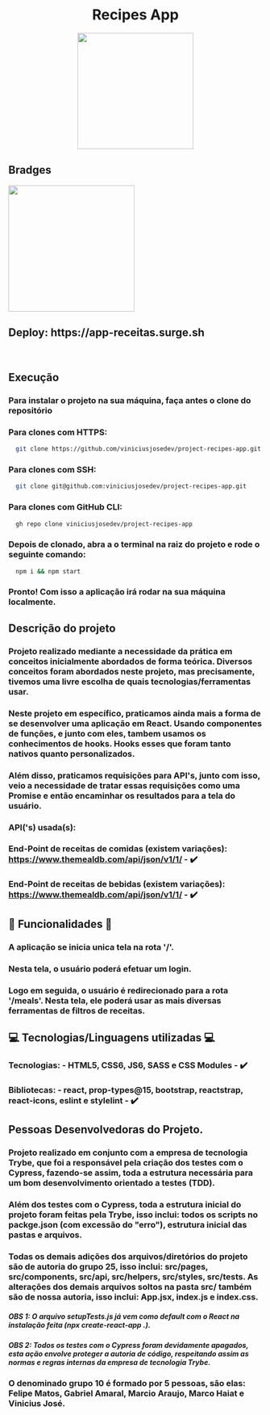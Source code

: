 <h1 align='center' id='Título-e-Imagem-de-capa'>Recipes App</h1>

<p align='center'>
<img src='./public/favicon.svg' width="230" heigth="259"/>
</p>


## Bradges

<p align='left'>
<img src='https://img.shields.io/badge/STATUS-FINALIZADO-Green' width='250px'></img>
</p>

<h2>Deploy: https://app-receitas.surge.sh</h2>

</br>


## Execução

### Para instalar o projeto na sua máquina, faça antes o clone do repositório

### Para clones com HTTPS:

```bash
  git clone https://github.com/viniciusjosedev/project-recipes-app.git
```

### Para clones com SSH:

```bash
  git clone git@github.com:viniciusjosedev/project-recipes-app.git
```

### Para clones com GitHub CLI:

```bash
  gh repo clone viniciusjosedev/project-recipes-app
```

### Depois de clonado, abra a o terminal na raiz do projeto e rode o seguinte comando:

```bash
  npm i && npm start
```

### Pronto! Com isso a aplicação irá rodar na sua máquina localmente.

## Descrição do projeto

### Projeto realizado mediante a necessidade da prática em conceitos inicialmente abordados de forma teórica. Diversos conceitos foram abordados neste projeto, mas precisamente, tivemos uma livre escolha de quais tecnologias/ferramentas usar.
### Neste projeto em específico, praticamos ainda mais a forma de se desenvolver uma aplicação em React. Usando componentes de funções, e junto com eles, tambem usamos os conhecimentos de hooks. Hooks esses que foram tanto nativos quanto personalizados.
### Além disso, praticamos requisições para API's, junto com isso, veio a necessidade de tratar essas requisições como uma Promise e então encaminhar os resultados para a tela do usuário.
### API('s) usada(s):

### End-Point de receitas de comidas (existem variações): https://www.themealdb.com/api/json/v1/1/ - :heavy_check_mark:
### End-Point de receitas de bebidas (existem variações): https://www.themealdb.com/api/json/v1/1/ - :heavy_check_mark:

## :hammer: Funcionalidades :hammer:

### A aplicação se inicia unica tela na rota '/'.
### Nesta tela, o usuário poderá efetuar um login.
### Logo em seguida, o usuário é redirecionado para a rota '/meals'. Nesta tela, ele poderá usar as mais diversas ferramentas de filtros de receitas.

## :computer: Tecnologias/Linguagens utilizadas :computer:

### Tecnologias: - HTML5, CSS6, JS6, SASS e CSS Modules - :heavy_check_mark:
### Bibliotecas: - react, prop-types@15, bootstrap, reactstrap, react-icons, eslint e stylelint - :heavy_check_mark:

## Pessoas Desenvolvedoras do Projeto.
### Projeto realizado em conjunto com a empresa de tecnologia Trybe, que foi a responsável pela criação dos testes com o Cypress, fazendo-se assim, toda a estrutura necessária para um bom desenvolvimento orientado a testes (TDD).
### Além dos testes com o Cypress, toda a estrutura inicial do projeto foram feitas pela Trybe, isso inclui: todos os scripts no packge.json (com excessão do "erro"), estrutura inicial das pastas e arquivos.
### Todas os demais adições dos arquivos/diretórios do projeto são de autoria do grupo 25, isso inclui: src/pages, src/components, src/api, src/helpers, src/styles, src/tests. As alterações dos demais arquivos soltos na pasta src/ também são de nossa autoria, isso inclui: App.jsx, index.js e index.css.
##### OBS 1: O arquivo setupTests.js já vem como default com o React na instalação feita (npx create-react-app .).
##### OBS 2: Todos os testes com o Cypress foram devidamente apagados, esta ação envolve proteger a autoria de código, respeitando assim as normas e regras internas da empresa de tecnologia Trybe.

### O denominado grupo 10 é formado por 5 pessoas, são elas: Felipe Matos, Gabriel Amaral, Marcio Araujo, Marco Haiat e Vinicius José.

